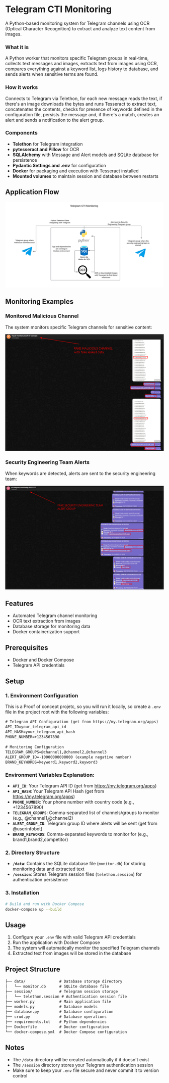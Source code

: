 # Telegram CTI Monitoring

A Python-based monitoring system for Telegram channels using OCR (Optical Character Recognition) to extract and analyze text content from images.

### What it is

A Python worker that monitors specific Telegram groups in real-time, collects text messages and images, extracts text from images using OCR, compares everything against a keyword list, logs history to database, and sends alerts when sensitive terms are found.

### How it works

Connects to Telegram via Telethon, for each new message reads the text, if there's an image downloads the bytes and runs Tesseract to extract text, concatenates the contents, checks for presence of keywords defined in the configuration file, persists the message and, if there's a match, creates an alert and sends a notification to the alert group.

### Components

- **Telethon** for Telegram integration
- **pytesseract and Pillow** for OCR
- **SQLAlchemy** with Message and Alert models and SQLite database for persistence
- **Pydantic Settings and .env** for configuration
- **Docker** for packaging and execution with Tesseract installed
- **Mounted volumes** to maintain session and database between restarts

## Application Flow

![Application Flow](images/diagram-cti-telegram-monitoring.png)

## Monitoring Examples

### Monitored Malicious Channel
The system monitors specific Telegram channels for sensitive content:

![Monitored Malicious Channel](images/FAKE-MALICIOUS-CHANNEL-WITH-FAKE-LEAKED-DATA.png)

### Security Engineering Team Alerts
When keywords are detected, alerts are sent to the security engineering team:

![Security Engineering Team Alerts](images/FAKE-SECURITY-ENGINEERING-TEAM-ALERT-GROUP.png)

## Features

- Automated Telegram channel monitoring
- OCR text extraction from images
- Database storage for monitoring data
- Docker containerization support

## Prerequisites

- Docker and Docker Compose
- Telegram API credentials

## Setup

### 1. Environment Configuration

This is a Proof of concept projetc, so you will run it locally, so create a `.env` file in the project root with the following variables:

```env
# Telegram API Configuration (get from https://my.telegram.org/apps)
API_ID=your_telegram_api_id
API_HASH=your_telegram_api_hash
PHONE_NUMBER=+1234567890

# Monitoring Configuration
TELEGRAM_GROUPS=@channel1,@channel2,@channel3
ALERT_GROUP_ID=-10000000000000 (example negative number)
BRAND_KEYWORDS=keyword1,keyword2,keyword3
```

### Environment Variables Explanation:

- **`API_ID`**: Your Telegram API ID (get from https://my.telegram.org/apps)
- **`API_HASH`**: Your Telegram API Hash (get from https://my.telegram.org/apps)
- **`PHONE_NUMBER`**: Your phone number with country code (e.g., +1234567890)
- **`TELEGRAM_GROUPS`**: Comma-separated list of channels/groups to monitor (e.g., @channel1,@channel2)
- **`ALERT_GROUP_ID`**: Telegram group ID where alerts will be sent (get from @userinfobot)
- **`BRAND_KEYWORDS`**: Comma-separated keywords to monitor for (e.g., brand1,brand2,competitor)

### 2. Directory Structure

- **`/data`**: Contains the SQLite database file (`monitor.db`) for storing monitoring data and extracted text
- **`/session`**: Stores Telegram session files (`telethon.session`) for authentication persistence

### 3. Installation

```bash
# Build and run with Docker Compose
docker-compose up --build
```

## Usage

1. Configure your `.env` file with valid Telegram API credentials
2. Run the application with Docker Compose
3. The system will automatically monitor the specified Telegram channels
4. Extracted text from images will be stored in the database

## Project Structure

```
├── data/               # Database storage directory
│   └── monitor.db      # SQLite database file
├── session/            # Telegram session storage
│   └── telethon.session # Authentication session file
├── worker.py           # Main application file
├── models.py           # Database models
├── database.py         # Database configuration
├── crud.py             # Database operations
├── requirements.txt    # Python dependencies
├── Dockerfile          # Docker configuration
└── docker-compose.yml  # Docker Compose configuration
```

## Notes

- The `/data` directory will be created automatically if it doesn't exist
- The `/session` directory stores your Telegram authentication session
- Make sure to keep your `.env` file secure and never commit it to version control

